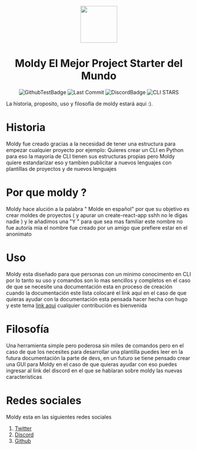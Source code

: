 <div align="center">
  <p>
    <img width="100" src="./docs/img/icon.png">
  </p>
  <h1>Moldy El Mejor Project Starter del Mundo</h1>
</div>

<div align="center">

![GithubTestBadge](https://img.shields.io/github/workflow/status/Moldy-Community/CLI/Go?label=Tests&logo=github)
![Last Commit](https://img.shields.io/github/last-commit/Moldy-Community/CLI)
![DiscordBadge](https://img.shields.io/discord/842085043777831012?logo=discord&logoColor=white)
![CLI STARS](https://img.shields.io/github/stars/Moldy-Community/CLI?style=social)

</div>

La historia, proposito, uso y filosofía de moldy estará aqui :).

# Historia

Moldy fue creado gracias a la necesidad de tener una estructura para empezar cualquier proyecto por ejemplo: Quieres crear un CLI en Python para eso la mayoría de CLI tienen sus estructuras propias pero Moldy quiere estandarizar eso y tambien publicitar a nuevos lenguajes con plantillas de proyectos y de nuevos lenguajes

# Por que moldy ? 

Moldy hace alución a la palabra " Molde en español" por que su objetivo es crear moldes de proyectos ( y apurar un create-react-app sshh no le digas nadie ) y le añadimos una "Y " para que sea mas familiar este nombre no fue autoría mia el nombre fue creado por un amigo que prefiere estar en el anonimato

# Uso

Moldy esta diseñado para que personas con un minimo conocimento en CLI por lo tanto su uso y comandos son lo mas sencillos y completos en el caso de que se necesite una documentación esta en proceso de creación cuando la documentación este lista colocaré el link aquí en el caso de que quieras ayudar con la documentación esta pensada hacer hecha con hugo y este tema [link aqui](https://getdoks.org/) cualquier contribución es bienvenida

# Filosofía 

Una herramienta simple pero poderosa sin miles de comandos pero en el caso de que los necesites para desarrollar una plantilla puedes leer en la futura documentación la parte de devs, en un futuro se tiene pensado crear una GUI para Moldy en el caso de que quieras ayudar con eso puedes ingresar al link del discord en el que se hablaran sobre moldy las nuevas características

# Redes sociales

Moldy esta en las siguientes redes sociales

1. [Twitter](https://twitter.com/Moldy-Community)
2. [Discord](https://discord.gg/2uwzhmJdfw)
3. [Github](https://github.com/Moldy-Community)